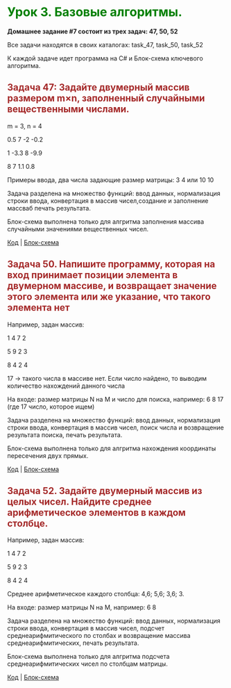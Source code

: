 #
# <span style="color: green"> Урок 3. Базовые алгоритмы. </span>

 __Домашнее задание #7 состоит из трех задач: 47, 50, 52__
 
 Все задачи находятся в своих каталогах: task_47, task_50, task_52
 
 К каждой задаче идет программа на C# и Блок-схема ключевого алгоритма.


## <span style="color: brown"> Задача 47: Задайте двумерный массив размером m×n, заполненный случайными вещественными числами. </span>

m = 3, n = 4

 0.5  7       -2      -0.2

 1    -3.3    8       -9.9

 8    7       1.1     0.8


Примеры ввода, два числа задающие размер матрицы: 3 4 или 10 10

Задача разделена на множество функций: ввод данных, нормализация строки ввода, конвертация в массив чисел,создание и заполнение массваб печать результата.

Блок-схема выполнена только для алгритма заполнения массива случайными значениями вещественных чисел.

[Код](task_47/Program.cs) | [Блок-схема](task_47/diagram.drawio.png)


## <span style="color: brown"> Задача 50. Напишите программу, которая на вход принимает позиции элемента в двумерном массиве, и возвращает значение этого элемента или же указание, что такого элемента нет </span>

Например, задан массив:

 1 4 7 2

 5 9 2 3

 8 4 2 4

 17 -> такого числа в массиве нет. Если число найдено, то выводим количество нахождений данного числа

На входе: размер матрицы N на M и число для поиска, например: 6 8 17 (где 17 число, которое ищем)

Задача разделена на множество функций: ввод данных, нормализация строки ввода, конвертация в массив чисел,
поиск числа и возвращение результата поиска, печать результата.

Блок-схема выполнена только для алгритма нахождения координаты пересечения двух прямых.

[Код](task_50/Program.cs) | [Блок-схема](task_50/diagram.drawio.png)


## <span style="color: brown"> Задача 52. Задайте двумерный массив из целых чисел. Найдите среднее арифметическое элементов в каждом столбце. </span>

 Например, задан массив:

 1 4 7 2

 5 9 2 3

 8 4 2 4

 Среднее арифметическое каждого столбца: 4,6; 5,6; 3,6; 3.

На входе: размер матрицы N на M, например: 6 8

Задача разделена на множество функций: ввод данных, нормализация строки ввода, конвертация в массив чисел,
подсчет среднеарифмитического по столбах и возвращение массива среднеарифмитических, печать результата.

Блок-схема выполнена только для алгритма подсчета среднеарифмитических чисел по столбцам матрицы.

[Код](task_52/Program.cs) | [Блок-схема](task_52/diagram.drawio.png)


